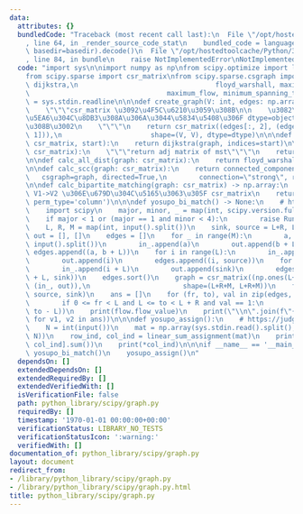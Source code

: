 ```yaml
---
data:
  attributes: {}
  bundledCode: "Traceback (most recent call last):\n  File \"/opt/hostedtoolcache/Python/3.8.5/x64/lib/python3.8/site-packages/onlinejudge_verify/documentation/build.py\"\
    , line 64, in _render_source_code_stat\n    bundled_code = language.bundle(stat.path,\
    \ basedir=basedir).decode()\n  File \"/opt/hostedtoolcache/Python/3.8.5/x64/lib/python3.8/site-packages/onlinejudge_verify/languages/python.py\"\
    , line 84, in bundle\n    raise NotImplementedError\nNotImplementedError\n"
  code: "import sys\n\nimport numpy as np\nfrom scipy.optimize import linear_sum_assignment\n\
    from scipy.sparse import csr_matrix\nfrom scipy.sparse.csgraph import (connected_components,\
    \ dijkstra,\n                                  floyd_warshall, maximum_bipartite_matching,\n\
    \                                  maximum_flow, minimum_spanning_tree)\n\ninput\
    \ = sys.stdin.readline\n\n\ndef create_graph(V: int, edges: np.array, dtype=None):\n\
    \    \"\"\"csr_matrix \u3092\u4F5C\u6210\u3059\u308B\n\n    \u3082\u3057\u7CBE\
    \u5EA6\u304C\u8DB3\u308A\u306A\u3044\u5834\u5408\u306F dtype=object \u306B\u3059\
    \u308B\u3002\n    \"\"\"\n    return csr_matrix((edges[:, 2], (edges[:, 0], edges[:,\
    \ 1])),\n                      shape=(V, V), dtype=dtype)\n\n\ndef calc_dist(graph:\
    \ csr_matrix, start):\n    return dijkstra(graph, indices=start)\n\n\ndef calc_min_span_tree(graph:\
    \ csr_matrix):\n    \"\"\"return adj matrix of mst\"\"\"\n    return minimum_spanning_tree(graph)\n\
    \n\ndef calc_all_dist(graph: csr_matrix):\n    return floyd_warshall(graph, directed=False)\n\
    \n\ndef calc_scc(graph: csr_matrix):\n    return connected_components(\n     \
    \   csgraph=graph, directed=True,\n        connection=\"strong\", return_labels=True)[1]\n\
    \n\ndef calc_bipartite_matching(graph: csr_matrix) -> np.array:\n    # \u304B\u3064\
    \ V1->V2 \u306E\u679D\u304C\u5165\u3063\u305F csr_matrix\n    return maximum_bipartite_matching(graph,\
    \ perm_type='column')\n\n\ndef yosupo_bi_match() -> None:\n    # https://judge.yosupo.jp/problem/bipartitematching\n\
    \    import scipy\n    major, minor, _ = map(int, scipy.version.full_version.split('.'))\n\
    \    if major < 1 or (major == 1 and minor < 4):\n        raise RuntimeError\n\
    \    L, R, M = map(int, input().split())\n    sink, source = L+R, L+R+1\n    in_,\
    \ out = [], []\n    edges = []\n    for _ in range(M):\n        a, b = map(int,\
    \ input().split())\n        in_.append(a)\n        out.append(b + L)\n       \
    \ edges.append((a, b + L))\n    for i in range(L):\n        in_.append(source)\n\
    \        out.append(i)\n        edges.append((i, source))\n    for i in range(R):\n\
    \        in_.append(i + L)\n        out.append(sink)\n        edges.append((i\
    \ + L, sink))\n    edges.sort()\n    graph = csr_matrix((np.ones(L+R+M, dtype=int),\
    \ (in_, out)),\n                       shape=(L+R+M, L+R+M))\n    flow = maximum_flow(graph,\
    \ source, sink)\n    ans = []\n    for (fr, to), val in zip(edges, flow.residual.data):\n\
    \        if 0 <= fr < L and L <= to < L + R and val == 1:\n            ans.append((fr,\
    \ to - L))\n    print(flow.flow_value)\n    print(\"\\n\".join(f\"{v1} {v2}\"\
    \ for v1, v2 in ans))\n\n\ndef yosupo_assign():\n    # https://judge.yosupo.jp/problem/assignment\n\
    \    N = int(input())\n    mat = np.array(sys.stdin.read().split(), dtype=np.int64).reshape((N,\
    \ N))\n    row_ind, col_ind = linear_sum_assignment(mat)\n    print(mat[row_ind,\
    \ col_ind].sum())\n    print(*col_ind)\n\n\nif __name__ == '__main__':\n    #\
    \ yosupo_bi_match()\n    yosupo_assign()\n"
  dependsOn: []
  extendedDependsOn: []
  extendedRequiredBy: []
  extendedVerifiedWith: []
  isVerificationFile: false
  path: python_library/scipy/graph.py
  requiredBy: []
  timestamp: '1970-01-01 00:00:00+00:00'
  verificationStatus: LIBRARY_NO_TESTS
  verificationStatusIcon: ':warning:'
  verifiedWith: []
documentation_of: python_library/scipy/graph.py
layout: document
redirect_from:
- /library/python_library/scipy/graph.py
- /library/python_library/scipy/graph.py.html
title: python_library/scipy/graph.py
---
```

